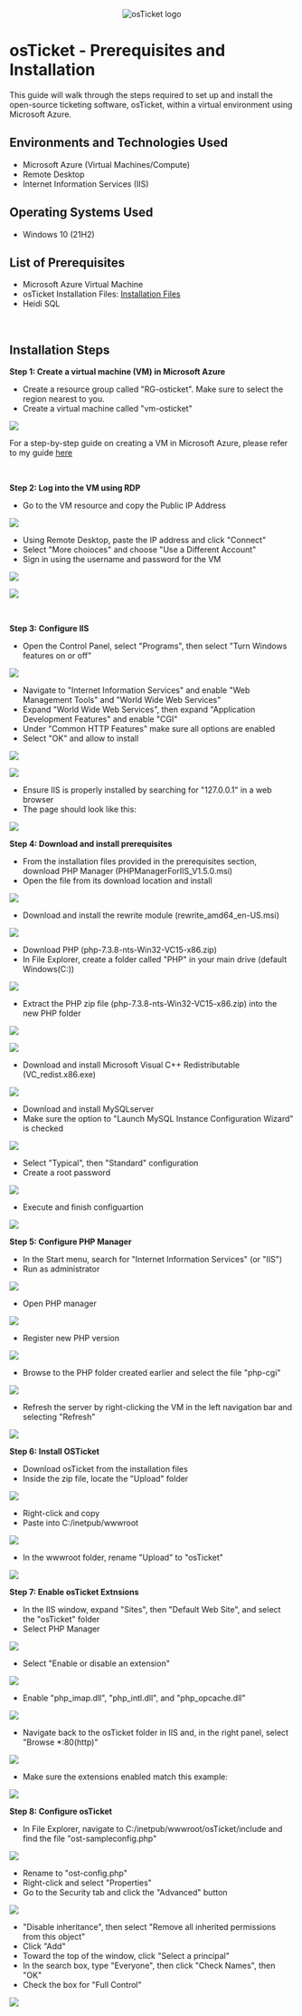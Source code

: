 <p align="center">
<img src="https://i.imgur.com/Clzj7Xs.png" alt="osTicket logo"/>
</p>

<h1>osTicket - Prerequisites and Installation</h1>
This guide will walk through the steps required to set up and install the open-source ticketing software, osTicket, within a virtual environment using Microsoft Azure.<br />

<h2>Environments and Technologies Used</h2>

- Microsoft Azure (Virtual Machines/Compute)
- Remote Desktop
- Internet Information Services (IIS)

<h2>Operating Systems Used </h2>

- Windows 10</b> (21H2)

<h2>List of Prerequisites</h2>

- Microsoft Azure Virtual Machine
- osTicket Installation Files: [Installation Files](https://drive.google.com/drive/folders/1APMfNyfNzcxZC6EzdaNfdZsUwxWYChf6)
- Heidi SQL

<br/>

<h2>Installation Steps</h2>

**Step 1: Create a virtual machine (VM) in Microsoft Azure**

- Create a resource group called "RG-osticket". Make sure to select the region nearest to you.
- Create a virtual machine called "vm-osticket"
  

<p>
<img src="https://i.imgur.com/SM4nDyl.png"/>
</p>

For a step-by-step guide on creating a VM in Microsoft Azure, please refer to my guide [here](https://github.com/StephaunH/StephaunH/blob/main)

<br />

**Step 2: Log into the VM using RDP**

- Go to the VM resource and copy the Public IP Address

<p>
<img src="https://i.imgur.com/qLeyOD3.png"/>
</p>

- Using Remote Desktop, paste the IP address and click "Connect"
- Select "More choioces" and choose "Use a Different Account"
- Sign in using the username and password for the VM

<p>
<img src="https://i.imgur.com/mavugz5.png">
</p>

<p>
<img src="https://i.imgur.com/qYspkfU.png"/>
</p>

<br/>

**Step 3: Configure IIS**

- Open the Control Panel, select "Programs", then select "Turn Windows features on or off"
<p>
<img src="https://i.imgur.com/7Dxax4j.png">
</p>

- Navigate to "Internet Information Services" and enable "Web Management Tools" and "World Wide Web Services"
- Expand "World Wide Web Services", then expand "Application Development Features" and enable "CGI"
- Under "Common HTTP Features" make sure all options are enabled
- Select "OK" and allow to install

<p>
<img src="https://i.imgur.com/U7sgsoW.png">
</p>

<p>
<img src="https://i.imgur.com/mKDJYm1.png">
</p>

- Ensure IIS is properly installed by searching for "127.0.0.1" in a web browser
- The page should look like this:

<p>
<img src="https://i.imgur.com/Y7Kq1uQ.png">
</p>

**Step 4: Download and install prerequisites**

- From the installation files provided in the prerequisites section, download PHP Manager (PHPManagerForIIS_V1.5.0.msi)
- Open the file from its download location and install 

<p>
<img src="https://i.imgur.com/hLlnJQR.png">
</p>

- Download and install the rewrite module (rewrite_amd64_en-US.msi)

<p>
<img src="https://i.imgur.com/rzqXjIg.png">
</p>

- Download PHP (php-7.3.8-nts-Win32-VC15-x86.zip)
- In File Explorer, create a folder called "PHP" in your main drive (default Windows(C:))

<p>
<img src="https://i.imgur.com/rVYJz1y.png">
</p>

- Extract the PHP zip file (php-7.3.8-nts-Win32-VC15-x86.zip) into the new PHP folder

<p>
<img src="https://i.imgur.com/wwmh6w4.png">
</p>

<p>
<img src="https://i.imgur.com/KuJoMBk.png">
</p>

- Download and install Microsoft Visual C++ Redistributable (VC_redist.x86.exe)

 <p>
 <img src="https://i.imgur.com/DIcxgDm.png">
 </p>

- Download and install MySQLserver
- Make sure the option to "Launch MySQL Instance Configuration Wizard" is checked

<p>
<img src="https://i.imgur.com/QsdOYFS.png">
</p>

- Select "Typical", then "Standard" configuration
- Create a root password

<p>
<img src="https://i.imgur.com/v1cd0ov.png">
</p>

- Execute and finish configuartion

<p>
<img src="https://i.imgur.com/9km3RCk.png">
</p>

**Step 5: Configure PHP Manager**

- In the Start menu, search for "Internet Information Services" (or "IIS")
- Run as administrator

<p>
<img src="https://i.imgur.com/zry0Dj9.png">
</p>

- Open PHP manager

<p>
<img src="https://i.imgur.com/8CMd8qS.png">
</p>

- Register new PHP version

<p>
<img src="https://i.imgur.com/NlPN7OD.png">
</p>

- Browse to the PHP folder created earlier and select the file "php-cgi"

<p>
<img src="https://i.imgur.com/EOhl7eb.png">
</p>

- Refresh the server by right-clicking the VM in the left navigation bar and selecting "Refresh"

<p>
<img src="https://i.imgur.com/4sHtSuh.png">
</p>

**Step 6: Install OSTicket**

- Download osTicket from the installation files
- Inside the zip file, locate the "Upload" folder

<p>
<img src="https://i.imgur.com/9hIvZZo.png">
</p>

- Right-click and copy
- Paste into C:/inetpub/wwwroot

<p>
<img src="https://i.imgur.com/ltIWU6D.png">
</p>

- In the wwwroot folder, rename "Upload" to "osTicket"

<p>
<img src="https://i.imgur.com/DfIRtG3.png">
</p>

**Step 7: Enable osTicket Extnsions**

- In the IIS window, expand "Sites", then "Default Web Site", and select the "osTicket" folder 
- Select PHP Manager

<p>
<img src="https://i.imgur.com/OZnSAd2.png">
</p>

- Select "Enable or disable an extension"

<p>
<img src="https://i.imgur.com/Cso1Ne1.png">
</p>

- Enable "php_imap.dll", "php_intl.dll", and "php_opcache.dll"

<p>
<img src="https://i.imgur.com/ibXcQTS.png">
</p>

- Navigate back to the osTicket folder in IIS and, in the right panel, select "Browse *:80(http)"

<p>
<img src="https://i.imgur.com/RRf7KFA.png">
</p>

- Make sure the extensions enabled match this example:

<p>
<img src="https://i.imgur.com/TfOtyMH.png">
</p>

**Step 8: Configure osTicket**

- In File Explorer, navigate to C:/inetpub/wwwroot/osTicket/include and find the file "ost-sampleconfig.php"

<p>
<img src="https://i.imgur.com/7qOWuVO.png">
</p>

- Rename to "ost-config.php"
- Right-click and select "Properties"
- Go to the Security tab and click the "Advanced" button

<p>
<img src="https://i.imgur.com/8eH3Gdw.png">
</p>

- "Disable inheritance", then select "Remove all inherited permissions from this object"
- Click "Add"
- Toward the top of the window, click "Select a principal"
- In the search box, type "Everyone", then click "Check Names", then "OK"
- Check the box for "Full Control"

<p>
<img src="https://i.imgur.com/nBC33dg.png">
</p>
